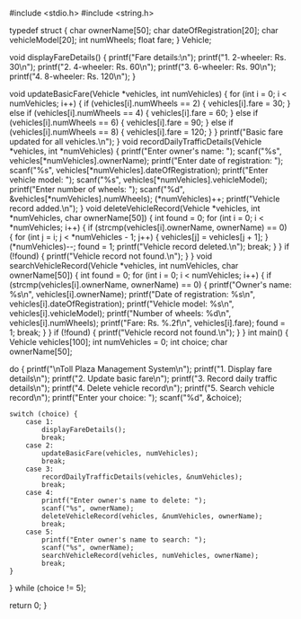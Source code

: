 #include <stdio.h>
#include <string.h>

typedef struct {
    char ownerName[50];
    char dateOfRegistration[20];
    char vehicleModel[20];
    int numWheels;
    float fare;
} Vehicle;

void displayFareDetails() {
    printf("Fare details:\n");
    printf("1. 2-wheeler: Rs. 30\n");
    printf("2. 4-wheeler: Rs. 60\n");
    printf("3. 6-wheeler: Rs. 90\n");
    printf("4. 8-wheeler: Rs. 120\n");
}


void updateBasicFare(Vehicle *vehicles, int numVehicles) {
    for (int i = 0; i < numVehicles; i++) {
        if (vehicles[i].numWheels == 2) {
            vehicles[i].fare = 30;
        } else if (vehicles[i].numWheels == 4) {
            vehicles[i].fare = 60;
        } else if (vehicles[i].numWheels == 6) {
            vehicles[i].fare = 90;
        } else if (vehicles[i].numWheels == 8) {
            vehicles[i].fare = 120;
        }
    }
    printf("Basic fare updated for all vehicles.\n");
}
void recordDailyTrafficDetails(Vehicle *vehicles, int *numVehicles) {
    printf("Enter owner's name: ");
    scanf("%s", vehicles[*numVehicles].ownerName);
    printf("Enter date of registration: ");
    scanf("%s", vehicles[*numVehicles].dateOfRegistration);
    printf("Enter vehicle model: ");
    scanf("%s", vehicles[*numVehicles].vehicleModel);
    printf("Enter number of wheels: ");
    scanf("%d", &vehicles[*numVehicles].numWheels);
    (*numVehicles)++;
    printf("Vehicle record added.\n");
}
void deleteVehicleRecord(Vehicle *vehicles, int *numVehicles, char ownerName[50]) {
    int found = 0;
    for (int i = 0; i < *numVehicles; i++) {
        if (strcmp(vehicles[i].ownerName, ownerName) == 0) {
            for (int j = i; j < *numVehicles - 1; j++) {
                vehicles[j] = vehicles[j + 1];
            }
            (*numVehicles)--;
            found = 1;
            printf("Vehicle record deleted.\n");
            break;
        }
    }
    if (!found) {
        printf("Vehicle record not found.\n");
    }
}
void searchVehicleRecord(Vehicle *vehicles, int numVehicles, char ownerName[50])
{
int found = 0;
for (int i = 0; i < numVehicles; i++) {
if (strcmp(vehicles[i].ownerName, ownerName) == 0) {
printf("Owner's name: %s\n", vehicles[i].ownerName);
printf("Date of registration: %s\n", vehicles[i].dateOfRegistration);
printf("Vehicle model: %s\n", vehicles[i].vehicleModel);
printf("Number of wheels: %d\n", vehicles[i].numWheels);
printf("Fare: Rs. %.2f\n", vehicles[i].fare);
found = 1;
break;
}
}
if (!found) {
printf("Vehicle record not found.\n");
}
}
int main() {
Vehicle vehicles[100];
int numVehicles = 0;
int choice;
char ownerName[50];

do {
    printf("\nToll Plaza Management System\n");
    printf("1. Display fare details\n");
    printf("2. Update basic fare\n");
    printf("3. Record daily traffic details\n");
    printf("4. Delete vehicle record\n");
    printf("5. Search vehicle record\n");
    printf("Enter your choice: ");
    scanf("%d", &choice);

    switch (choice) {
        case 1:
            displayFareDetails();
            break;
        case 2:
            updateBasicFare(vehicles, numVehicles);
            break;
        case 3:
            recordDailyTrafficDetails(vehicles, &numVehicles);
            break;
        case 4:
            printf("Enter owner's name to delete: ");
            scanf("%s", ownerName);
            deleteVehicleRecord(vehicles, &numVehicles, ownerName);
            break;
        case 5:
            printf("Enter owner's name to search: ");
            scanf("%s", ownerName);
            searchVehicleRecord(vehicles, numVehicles, ownerName);
            break;
    }
} while (choice != 5);

return 0;
}
